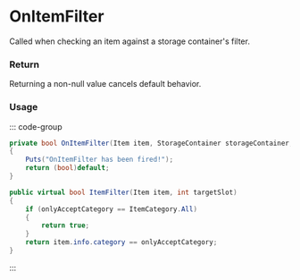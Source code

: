 # OnItemFilter
<Badge type="info" text="Item"/><Badge type="danger" text="Carbon Compatible"/><Badge type="warning" text="Oxide Compatible"/>
Called when checking an item against a storage container's filter.

### Return
Returning a non-null value cancels default behavior.

### Usage
::: code-group
```csharp [Example]
private bool OnItemFilter(Item item, StorageContainer storageContainer, int targetSlot)
{
	Puts("OnItemFilter has been fired!");
	return (bool)default;
}
```
```csharp [Source — Assembly-CSharp @ StorageContainer]
public virtual bool ItemFilter(Item item, int targetSlot)
{
	if (onlyAcceptCategory == ItemCategory.All)
	{
		return true;
	}
	return item.info.category == onlyAcceptCategory;
}

```
:::
